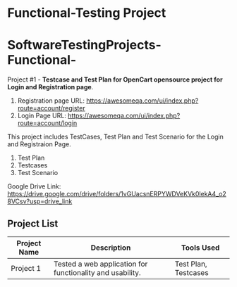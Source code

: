 # Functional-Testing Project
# SoftwareTestingProjects-Functional-


Project #1 -  **Testcase and Test Plan for OpenCart opensource project for Login and Registration page**.

1. Registration page URL: https://awesomeqa.com/ui/index.php?route=account/register
2. Login Page URL: https://awesomeqa.com/ui/index.php?route=account/login


This project includes TestCases, Test Plan and Test Scenario for the Login and Registraion Page.
1. Test Plan
2. Testcases
3. Test Scenario 
   


Google Drive Link: https://drive.google.com/drive/folders/1vGUacsnERPYWDVeKVk0lekA4_o28VCsv?usp=drive_link



## Project List

| Project Name | Description | Tools Used |
|--------------|-------------|------------|
| Project 1    | Tested a web application for functionality and usability. | Test Plan, Testcases |
